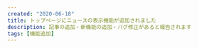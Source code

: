 ```yaml
---
created: "2020-06-18"
title: トップページにニュースの表示機能が追加されました
description: 記事の追加・新機能の追加・バグ修正があると報告されます
tags: [機能追加]
---
```

